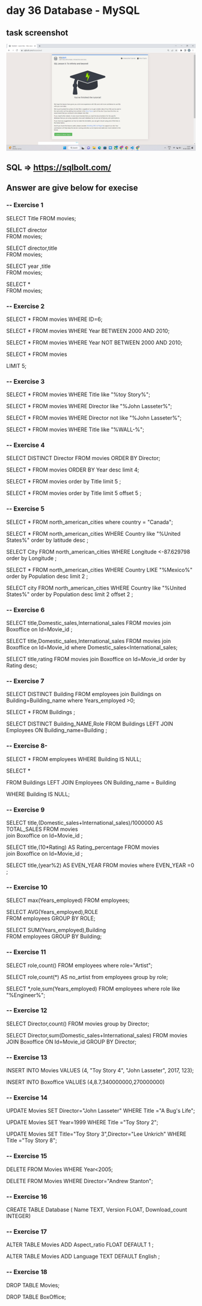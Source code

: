 
# day 36 Database - MySQL

## task screenshot

<img src="./img/Screens.png" alt="question">

## SQL => <a href="https://sqlbolt.com/" target="_blank">https://sqlbolt.com/</a>

## Answer are give below for execise

### -- Exercise 1
SELECT Title 
FROM movies;

SELECT director  
FROM movies;

SELECT director,title  
FROM movies;

SELECT year ,title  
FROM movies;

SELECT *   
FROM movies;

### -- Exercise 2

SELECT * 
FROM movies 
WHERE ID=6;


SELECT * 
FROM movies 
WHERE Year BETWEEN 2000 AND 2010;


SELECT * 
FROM movies 
WHERE Year NOT BETWEEN 2000 AND 2010;


SELECT * 
FROM movies 

LIMIT 5;

### -- Exercise 3

SELECT * 
FROM movies 
WHERE Title like "%toy Story%";


SELECT * 
FROM movies 
WHERE Director  like "%John Lasseter%";


SELECT * 
FROM movies 
WHERE Director not like "%John Lasseter%";


SELECT * 
FROM movies 
WHERE Title  like "%WALL-%";

### -- Exercise 4

SELECT DISTINCT Director 
FROM movies 
ORDER BY Director;


SELECT * 
FROM movies 
ORDER BY Year desc 
limit 4;


SELECT * 
FROM movies 
order by Title 
limit 5 ;


SELECT * 
FROM movies 
order by Title 
limit 5 offset 5 ;

### -- Exercise 5
SELECT * 
FROM north_american_cities 
where country = "Canada";

SELECT * 
FROM north_american_cities 
WHERE Country like "%United States%" 
order by latitude desc ;

SELECT City 
FROM north_american_cities 
WHERE Longitude <-87.629798 
order by Longitude ;

SELECT * 
FROM north_american_cities 
WHERE Country LIKE "%Mexico%"  
order by Population desc 
limit 2 ;

SELECT city 
FROM north_american_cities 
WHERE Country like "%United States%" 
order by Population desc 
limit 2 offset 2 ;

### -- Exercise 6
 SELECT title,Domestic_sales,International_sales 
 FROM movies 
 join Boxoffice on Id=Movie_id ;

 SELECT title,Domestic_sales,International_sales 
 FROM movies 
 join Boxoffice on Id=Movie_id 
 where Domestic_sales<International_sales;

 SELECT title,rating 
 FROM movies 
 join Boxoffice on Id=Movie_id 
 order by Rating desc;

### -- Exercise 7
SELECT DISTINCT Building 
FROM employees 
join Buildings on Building=Building_name 
where Years_employed >0;

SELECT * 
FROM Buildings  ;

SELECT DISTINCT Building_NAME,Role 
FROM Buildings 
LEFT JOIN Employees ON  Building_name=Building  ;

### -- Exercise 8-

SELECT * 
FROM employees 
WHERE Building IS NULL;


SELECT *

FROM Buildings
LEFT JOIN Employees
ON Building_name = Building

WHERE Building IS NULL;

### -- Exercise 9

SELECT title,(Domestic_sales+International_sales)/1000000 AS TOTAL_SALES 
FROM movies  
join Boxoffice on Id=Movie_id ;


SELECT title,(10*Rating) AS Rating_percentage 
FROM movies  
join Boxoffice on Id=Movie_id ;


SELECT title,(year%2) AS EVEN_YEAR 
FROM movies 
where EVEN_YEAR =0 ;

### -- Exercise 10
SELECT max(Years_employed) 
FROM employees;


SELECT AVG(Years_employed),ROLE   
FROM employees GROUP BY ROLE;


SELECT SUM(Years_employed),Building   
FROM employees GROUP BY Building;

### -- Exercise  11

SELECT role,count() 
FROM employees 
where role="Artist";

SELECT role,count(*) AS no_artist 
from employees group by role;


SELECT *,role,sum(Years_employed) 
FROM employees 
where role like "%Engineer%";

### -- Exercise 12

SELECT Director,count() 
FROM movies group by Director;


SELECT Director,sum(Domestic_sales+International_sales) 
FROM movies 
JOIN Boxoffice 
ON Id=Movie_id 
GROUP BY Director;

### -- Exercise 13
INSERT INTO Movies
VALUES (4, "Toy Story 4", "John Lasseter", 2017, 123);

INSERT INTO Boxoffice 
VALUES (4,8.7,340000000,270000000)

### -- Exercise 14
UPDATE Movies
SET Director="John Lasseter"
WHERE Title ="A Bug's Life";

UPDATE Movies
SET Year=1999
WHERE Title ="Toy Story 2";

UPDATE Movies
SET Title="Toy Story 3",Director="Lee Unkrich"
WHERE Title ="Toy Story 8";
### -- Exercise 15
DELETE FROM Movies
WHERE Year<2005;

DELETE FROM Movies
WHERE Director="Andrew Stanton";
### -- Exercise 16
CREATE TABLE Database (
Name TEXT,
Version FLOAT,
Download_count INTEGER)
### -- Exercise 17
ALTER TABLE Movies
ADD Aspect_ratio FLOAT DEFAULT 1  ;

ALTER TABLE Movies
ADD Language TEXT DEFAULT English  ;
### -- Exercise 18
DROP TABLE Movies;

DROP TABLE BoxOffice;